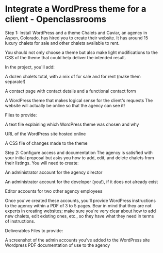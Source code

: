 # Integrate a WordPress theme for a client - Openclassrooms
Step 1: Install WordPress and a theme
Chalets and Caviar, an agency in Aspen, Colorado, has hired you to create their website. It has around 15 luxury chalets for sale and other chalets available to rent.

You should not only choose a theme but also make light modifications to the CSS of the theme that could help deliver the intended result. 

In the project, you'll add:

A dozen chalets total, with a mix of for sale and for rent (make them separate!)

A contact page with contact details and a functional contact form

A WordPress theme that makes logical sense for the client's requests
The website will actually be online so that the agency can see it!

Files to provide:

A text file explaining which WordPress theme was chosen and why

URL of the WordPress site hosted online

A CSS file of changes made to the theme

Step 2: Configure access and documentation
The agency is satisfied with your initial proposal but asks you how to add, edit, and delete chalets from their listings. You will need to create:

An administrator account for the agency director

An administrator account for the developer (you!), if it does not already exist

Editor accounts for two other agency employees

Once you've created these accounts, you'll provide WordPress instructions to the agency within a PDF of 3 to 5 pages. Bear in mind that they are not experts in creating websites; make sure you're very clear about how to add new chalets, edit existing ones, etc., so they have what they need in terms of instructions. 

Deliverables
Files to provide:

A screenshot of the admin accounts you've added to the WordPress site
Wordpress PDF documentation of use to the agency 
